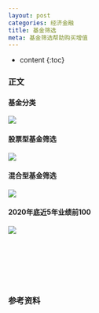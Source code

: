 ```yaml
---
layout: post
categories: 经济金融
title: 基金筛选
meta: 基金筛选帮助购买增值
---
```

* content
{:toc}

### 正文

#### 基金分类

![]({{site.baseurl}}/images/20210105/20210105131858.png)

#### 股票型基金筛选

![]({{site.baseurl}}/images/20210105/20210105131846.png)

#### 混合型基金筛选

![]({{site.baseurl}}/images/20210105/20210105131833.png)

#### 2020年底近5年业绩前100

![]({{site.baseurl}}/images/20210105/20210105131818.jpg)

<br/><br/><br/><br/><br/>
### 参考资料


